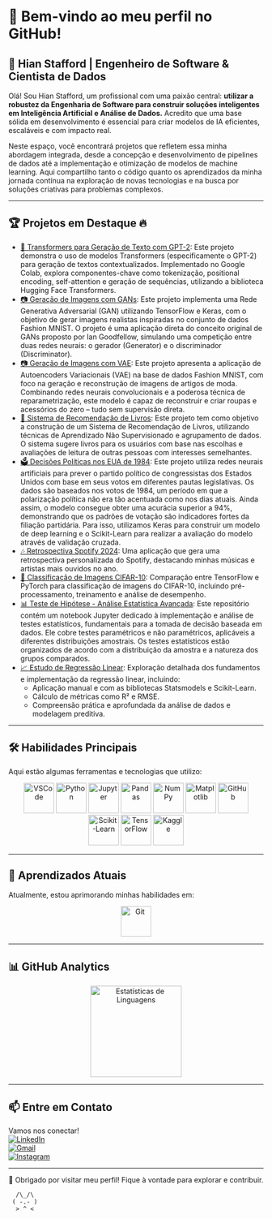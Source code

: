 # 👋 Bem-vindo ao meu perfil no GitHub!  
## 🚀 Hian Stafford | Engenheiro de Software & Cientista de Dados

Olá! Sou Hian Stafford, um profissional com uma paixão central: **utilizar a robustez da Engenharia de Software para construir soluções inteligentes em Inteligência Artificial e Análise de Dados.** Acredito que uma base sólida em desenvolvimento é essencial para criar modelos de IA eficientes, escaláveis e com impacto real.

Neste espaço, você encontrará projetos que refletem essa minha abordagem integrada, desde a concepção e desenvolvimento de pipelines de dados até a implementação e otimização de modelos de machine learning. Aqui compartilho tanto o código quanto os aprendizados da minha jornada contínua na exploração de novas tecnologias e na busca por soluções criativas para problemas complexos.

---
## 🏆 Projetos em Destaque 🔥
- [🤖 Transformers para Geração de Texto com GPT-2](https://github.com/hian-stafford/Tranformers_gpt2): Este projeto demonstra o uso de modelos Transformers (especificamente o GPT-2) para geração de textos contextualizados. Implementado no Google Colab, explora componentes-chave como tokenização, positional encoding, self-attention e geração de sequências, utilizando a biblioteca Hugging Face Transformers.
- [📷 Geração de Imagens com GANs](https://github.com/hian-stafford/GAN_Fashion_MNIST): Este projeto implementa uma Rede Generativa Adversarial (GAN) utilizando TensorFlow e Keras, com o objetivo de gerar imagens realistas inspiradas no conjunto de dados Fashion MNIST. O projeto é uma aplicação direta do conceito original de GANs proposto por Ian Goodfellow, simulando uma competição entre duas redes neurais: o gerador (Generator) e o discriminador (Discriminator).
- [📷 Geração de Imagens com VAE](https://github.com/hian-stafford/projeto_VAE_moda): Este projeto apresenta a aplicação de Autoencoders Variacionais (VAE) na base de dados Fashion MNIST, com foco na geração e reconstrução de imagens de artigos de moda. Combinando redes neurais convolucionais e a poderosa técnica de reparametrização, este modelo é capaz de reconstruir e criar roupas e acessórios do zero – tudo sem supervisão direta.
- [📖 Sistema de Recomendação de Livros](https://github.com/hian-stafford/recomendacao_livros): Este projeto tem como objetivo a construção de um Sistema de Recomendação de Livros, utilizando técnicas de Aprendizado Não Supervisionado e agrupamento de dados. O sistema sugere livros para os usuários com base nas escolhas e avaliações de leitura de outras pessoas com interesses semelhantes.
- [🗳️ Decisões Políticas nos EUA de 1984](https://github.com/hian-stafford/decisao_politica_eua): Este projeto utiliza redes neurais artificiais para prever o partido político de congressistas dos Estados Unidos com base em seus votos em diferentes pautas legislativas. Os dados são baseados nos votos de 1984, um período em que a polarização política não era tão acentuada como nos dias atuais. Ainda assim, o modelo consegue obter uma acurácia superior a 94%, demonstrando que os padrões de votação são indicadores fortes da filiação partidária. Para isso, utilizamos Keras para construir um modelo de deep learning e o Scikit-Learn para realizar a avaliação do modelo através de validação cruzada.
- [🎶 Retrospectiva Spotify 2024](https://github.com/hian-stafford/retrospectiva_spotify_2024): Uma aplicação que gera uma retrospectiva personalizada do Spotify, destacando minhas músicas e artistas mais ouvidos no ano.
- [💾 Classificação de Imagens CIFAR-10](https://github.com/hian-stafford/classificacao_cifar-10): Comparação entre TensorFlow e PyTorch para classificação de imagens do CIFAR-10, incluindo pré-processamento, treinamento e análise de desempenho.
- [📊 Teste de Hipótese - Análise Estatística Avançada](https://github.com/hian-stafford/teste_hipoteses): Este repositório contém um notebook Jupyter dedicado à implementação e análise de testes estatísticos, fundamentais para a tomada de decisão baseada em dados. Ele cobre testes paramétricos e não paramétricos, aplicáveis a diferentes distribuições amostrais. Os testes estatísticos estão organizados de acordo com a distribuição da amostra e a natureza dos grupos comparados.
- [📈 Estudo de Regressão Linear](https://github.com/hian-stafford/estudo_regressao_linear): Exploração detalhada dos fundamentos e implementação da regressão linear, incluindo:  
  - Aplicação manual e com as bibliotecas Statsmodels e Scikit-Learn.  
  - Cálculo de métricas como R² e RMSE.  
  - Compreensão prática e aprofundada da análise de dados e modelagem preditiva.
---

## 🛠️ Habilidades Principais  
Aqui estão algumas ferramentas e tecnologias que utilizo:  
<div align="center">
    <img height="60" src="https://cdn.jsdelivr.net/gh/devicons/devicon/icons/vscode/vscode-original-wordmark.svg" alt="VSCode" />
    <img height="60" src="https://cdn.jsdelivr.net/gh/devicons/devicon/icons/python/python-original-wordmark.svg" alt="Python" />
    <img height="60" src="https://cdn.jsdelivr.net/gh/devicons/devicon/icons/jupyter/jupyter-original-wordmark.svg" alt="Jupyter" />
    <img height="60" src="https://cdn.jsdelivr.net/gh/devicons/devicon/icons/pandas/pandas-original-wordmark.svg" alt="Pandas" />
    <img height="60" src="https://cdn.jsdelivr.net/gh/devicons/devicon/icons/numpy/numpy-original-wordmark.svg" alt="NumPy" />
    <img height="60" src="https://cdn.jsdelivr.net/gh/devicons/devicon/icons/matplotlib/matplotlib-original.svg" alt="Matplotlib" />
    <img height="60" src="https://cdn.jsdelivr.net/gh/devicons/devicon/icons/github/github-original-wordmark.svg" alt="GitHub" />
    <img height="60" src="https://raw.githubusercontent.com/scikit-learn/scikit-learn/main/doc/logos/scikit-learn-logo.png" alt="Scikit-Learn" />
    <img height="60" src="https://cdn.jsdelivr.net/gh/devicons/devicon/icons/tensorflow/tensorflow-original-wordmark.svg" alt="TensorFlow" />
    <img height="60" src="https://cdn.jsdelivr.net/gh/devicons/devicon/icons/kaggle/kaggle-original-wordmark.svg" alt="Kaggle" />
</div>  

---

## 📘 Aprendizados Atuais  
Atualmente, estou aprimorando minhas habilidades em:  
<div align="center">
    <img height="60" src="https://cdn.jsdelivr.net/gh/devicons/devicon/icons/git/git-original-wordmark.svg" alt="Git" />
</div>

---

## 📊 GitHub Analytics  

<div align="center">
    <img height="180em" src="https://github-readme-stats.vercel.app/api/top-langs/?username=hian-stafford&layout=compact&langs_count=7&theme=dracula" alt="Estatísticas de Linguagens" />
</div>

---

## 📫 Entre em Contato  
Vamos nos conectar!  
[![LinkedIn](https://img.shields.io/badge/-LinkedIn-%230077B5?style=for-the-badge&logo=linkedin&logoColor=white)](https://www.linkedin.com/in/hian-stafford-565465179/)  
[![Gmail](https://img.shields.io/badge/-Gmail-D14836?style=for-the-badge&logo=gmail&logoColor=white)](mailto:hian.correa@gmail.com)  
[![Instagram](https://img.shields.io/badge/-Instagram-%23E4405F?style=for-the-badge&logo=instagram&logoColor=white)](https://www.instagram.com/hian_stafford/)  

---

🌟 Obrigado por visitar meu perfil! Fique à vontade para explorar e contribuir.  
```text
  /\_/\  
 ( -.- ) 
  > ^ < 
```
